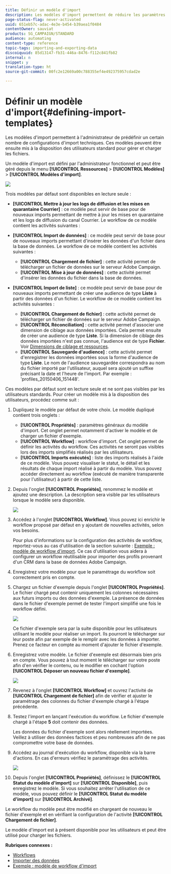 ```yaml
---
title: Définir un modèle d'import
description: Les modèles d'import permettent de réduire les paramètres nécessaires et d'importer plus rapidement les données.
page-status-flag: never-activated
uuid: 651eb57c-adac-4e3e-b454-b39aea1f0484
contentOwner: sauviat
products: SG_CAMPAIGN/STANDARD
audience: automating
content-type: reference
topic-tags: importing-and-exporting-data
discoiquuid: 85d13147-fb31-446a-8476-f112c841fb82
internal: n
snippet: y
translation-type: ht
source-git-commit: 00fc2e12669a00c788355ef4e492375957cdad2e

---
```



# Définir un modèle d'import{#defining-import-templates}

Les modèles d'import permettent à l'administrateur de prédéfinir un certain nombre de configurations d'import techniques. Ces modèles peuvent être ensuite mis à la disposition des utilisateurs standard pour gérer et charger les fichiers.

Un modèle d'import est défini par l'administrateur fonctionnel et peut être géré depuis le menu **[!UICONTROL Ressources]** &gt; **[!UICONTROL Modèles]** &gt; **[!UICONTROL Modèles d'import]**.

![](assets/import_template_list.png)

Trois modèles par défaut sont disponibles en lecture seule :

* **[!UICONTROL Mettre à jour les logs de diffusion et les mises en quarantaine Courrier]** : ce modèle peut servir de base pour de nouveaux imports permettant de mettre à jour les mises en quarantaine et les logs de diffusion du canal Courrier. Le workflow de ce modèle contient les activités suivantes :
* **[!UICONTROL Import de données]** : ce modèle peut servir de base pour de nouveaux imports permettant d'insérer les données d'un fichier dans la base de données. Le workflow de ce modèle contient les activités suivantes :

   * **[!UICONTROL Chargement de fichier]** : cette activité permet de télécharger un fichier de données sur le serveur Adobe Campaign.
   * **[!UICONTROL Mise à jour de données]** : cette activité permet d'insérer les données du fichier dans la base de données.

* **[!UICONTROL Import de liste]** : ce modèle peut servir de base pour de nouveaux imports permettant de créer une audience de type **Liste** à partir des données d'un fichier. Le workflow de ce modèle contient les activités suivantes :

   * **[!UICONTROL Chargement de fichier]** : cette activité permet de télécharger un fichier de données sur le serveur Adobe Campaign.
   * **[!UICONTROL Réconciliation]** : cette activité permet d'associer une dimension de ciblage aux données importées. Cela permet ensuite de créer une audience de type **Liste**. Si la dimension de ciblage des données importées n'est pas connue, l'audience est de type **Fichier**. Voir [Dimensions de ciblage et ressources](../../automating/using/query.md#targeting-dimensions-and-resources).
   * **[!UICONTROL Sauvegarde d'audience]** : cette activité permet d'enregistrer les données importées sous la forme d'audience de type **Liste**. Le nom de l'audience sauvegardée correspondra au nom du fichier importé par l'utilisateur, auquel sera ajouté un suffixe précisant la date et l'heure de l'import. Par exemple : 'profiles_20150406_151448'.

Ces modèles par défaut sont en lecture seule et ne sont pas visibles par les utilisateurs standards. Pour créer un modèle mis à la disposition des utilisateurs, procédez comme suit :

1. Dupliquez le modèle par défaut de votre choix. Le modèle dupliqué contient trois onglets :

   * **[!UICONTROL Propriétés]** : paramètres généraux du modèle d'import. Cet onglet permet notamment d'activer le modèle et de charger un fichier d'exemple.
   * **[!UICONTROL Workflow]** : workflow d'import. Cet onglet permet de définir les activités du workflow. Ces activités ne seront pas visibles lors des imports simplifiés réalisés par les utilisateurs.
   * **[!UICONTROL Imports exécutés]** : liste des imports réalisés à l'aide de ce modèle. Vous pouvez visualiser le statut, le détail et les résultats de chaque import réalisé à partir du modèle. Vous pouvez accéder directement au workflow (exécuté de manière transparente pour l'utilisateur) à partir de cette liste.

1. Depuis l'onglet **[!UICONTROL Propriétés]**, renommez le modèle et ajoutez une description. La description sera visible par les utilisateurs lorsque le modèle sera disponible.

   ![](assets/simplified_import_model1.png)

1. Accédez à l'onglet **[!UICONTROL Workflow]**. Vous pouvez ici enrichir le workflow proposé par défaut en y ajoutant de nouvelles activités, selon vos besoins.

   Pour plus d'informations sur la configuration des activités de workflow, reportez-vous au cas d'utilisation de la section suivante : [Exemple : modèle de workflow d'import](../../automating/using/importing-data.md#example--import-workflow-template). Ce cas d'utilisation vous aidera à configurer un workflow réutilisable pour importer des profils provenant d'un CRM dans la base de données Adobe Campaign.

1. Enregistrez votre modèle pour que le paramétrage du workflow soit correctement pris en compte.
1. Chargez un fichier d'exemple depuis l'onglet **[!UICONTROL Propriétés]**. Le fichier chargé peut contenir uniquement les colonnes nécessaires aux futurs imports ou des données d'exemple. La présence de données dans le fichier d'exemple permet de tester l'import simplifié une fois le workflow défini.

   ![](assets/import_template_sample.png)

   Ce fichier d'exemple sera par la suite disponible pour les utilisateurs utilisant le modèle pour réaliser un import. Ils pourront le télécharger sur leur poste afin par exemple de le remplir avec les données à importer. Prenez ce facteur en compte au moment d'ajouter le fichier d'exemple.

1. Enregistrez votre modèle. Le fichier d'exemple est désormais bien pris en compte. Vous pouvez à tout moment le télécharger sur votre poste afin d'en vérifier le contenu, ou le modifier en cochant l'option **[!UICONTROL Déposer un nouveau fichier d'exemple]**.

   ![](assets/simplified_import_model2.png)

1. Revenez à l'onglet **[!UICONTROL Workflow]** et ouvrez l'activité de **[!UICONTROL Chargement de fichier]** afin de vérifier et ajuster le paramétrage des colonnes du fichier d'exemple chargé à l'étape précédente.
1. Testez l'import en lançant l'exécution du workflow. Le fichier d'exemple chargé à l'étape **5** doit contenir des données.

   Les données du fichier d'exemple sont alors réellement importées. Veillez à utiliser des données factices et peu nombreuses afin de ne pas compromettre votre base de données.

1. Accédez au journal d'exécution du workflow, disponible via la barre d'actions. En cas d'erreurs vérifiez le paramétrage des activités.

   ![](assets/simplified_import_model3.png)

1. Depuis l'onglet **[!UICONTROL Propriétés]**, définissez le **[!UICONTROL Statut du modèle d'import]** sur **[!UICONTROL Disponible]**, puis enregistrez le modèle. Si vous souhaitez arrêter l'utilisation de ce modèle, vous pouvez définir le **[!UICONTROL Statut du modèle d'import]** sur **[!UICONTROL Archivé]**.

Le workflow du modèle peut être modifié en chargeant de nouveau le fichier d'exemple et en vérifiant la configuration de l'activité **[!UICONTROL Chargement de fichier]**.

Le modèle d'import est à présent disponible pour les utilisateurs et peut être utilisé pour charger les fichiers.

**Rubriques connexes :**

* [Workflows](../../automating/using/discovering-workflows.md)
* [Importer des données](../../automating/using/importing-data.md)
* [Exemple : modèle de workflow d'import ](../../automating/using/importing-data.md#example--import-workflow-template)

